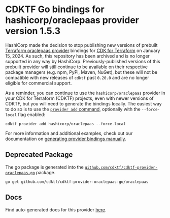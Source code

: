 # CDKTF Go bindings for hashicorp/oraclepaas provider version 1.5.3

HashiCorp made the decision to stop publishing new versions of prebuilt [Terraform oraclepaas provider](https://registry.terraform.io/providers/hashicorp/oraclepaas/1.5.3) bindings for [CDK for Terraform](https://cdk.tf) on January 15, 2024. As such, this repository has been archived and is no longer supported in any way by HashiCorp. Previously-published versions of this prebuilt provider will still continue to be available on their respective package managers (e.g. npm, PyPi, Maven, NuGet), but these will not be compatible with new releases of `cdktf` past `0.20.0` and are no longer eligible for commercial support.

As a reminder, you can continue to use the `hashicorp/oraclepaas` provider in your CDK for Terraform (CDKTF) projects, even with newer versions of CDKTF, but you will need to generate the bindings locally. The easiest way to do so is to use the [`provider add` command](https://developer.hashicorp.com/terraform/cdktf/cli-reference/commands#provider-add), optionally with the `--force-local` flag enabled:

`cdktf provider add hashicorp/oraclepaas --force-local`

For more information and additional examples, check out our documentation on [generating provider bindings manually](https://cdk.tf/imports).

## Deprecated Package

The go package is generated into the [`github.com/cdktf/cdktf-provider-oraclepaas-go`](https://github.com/cdktf/cdktf-provider-oraclepaas-go) package.

`go get github.com/cdktf/cdktf-provider-oraclepaas-go/oraclepaas`

## Docs

Find auto-generated docs for this provider [here](https://github.com/cdktf/cdktf-provider-oraclepaas/blob/main/docs/API.go.md).

